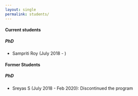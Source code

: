 ```yaml
---
layout: single
permalink: students/
---
```


#### Current students

##### PhD
- Sampriti Roy (July 2018 - )

#### Former Students

##### PhD
- Sreyas S (July 2018 - Feb 2020): Discontinued the program
